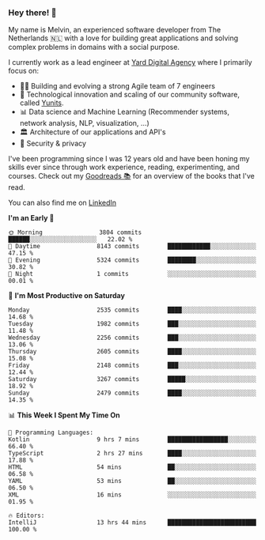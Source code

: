 ### Hey there! 👋

My name is Melvin, an experienced software developer from The Netherlands 🇳🇱 with a love for building great applications and solving complex problems in domains with a social purpose. 

I currently work as a lead engineer at [Yard Digital Agency](https://github.com/yardinternet) where I primarily focus on:

* 👏🏼 Building and evolving a strong Agile team of 7 engineers
* 🚀 Technological innovation and scaling of our community software, called [Yunits](https://www.yunits.com/).
* 📊 Data science and Machine Learning (Recommender systems, network analysis, NLP, visualization, ...)
* 🏛 Architecture of our applications and API's
* 🔐 Security & privacy

I've been programming since I was 12 years old and have been honing my skills ever since through work experience, reading, experimenting, and courses.
Check out my [Goodreads 📚](https://goodreads.com/melvinkoopmans) for an overview of the books that I've read. 

You can also find me on [LinkedIn](https://www.linkedin.com/in/melvinkoopmans)

<!--START_SECTION:waka-->
**I'm an Early 🐤** 

```text
🌞 Morning                3804 commits        ██████░░░░░░░░░░░░░░░░░░░   22.02 % 
🌆 Daytime                8143 commits        ████████████░░░░░░░░░░░░░   47.15 % 
🌃 Evening                5324 commits        ████████░░░░░░░░░░░░░░░░░   30.82 % 
🌙 Night                  1 commits           ░░░░░░░░░░░░░░░░░░░░░░░░░   00.01 % 
```
📅 **I'm Most Productive on Saturday** 

```text
Monday                   2535 commits        ████░░░░░░░░░░░░░░░░░░░░░   14.68 % 
Tuesday                  1982 commits        ███░░░░░░░░░░░░░░░░░░░░░░   11.48 % 
Wednesday                2256 commits        ███░░░░░░░░░░░░░░░░░░░░░░   13.06 % 
Thursday                 2605 commits        ████░░░░░░░░░░░░░░░░░░░░░   15.08 % 
Friday                   2148 commits        ███░░░░░░░░░░░░░░░░░░░░░░   12.44 % 
Saturday                 3267 commits        █████░░░░░░░░░░░░░░░░░░░░   18.92 % 
Sunday                   2479 commits        ████░░░░░░░░░░░░░░░░░░░░░   14.35 % 
```


📊 **This Week I Spent My Time On** 

```text
💬 Programming Languages: 
Kotlin                   9 hrs 7 mins        █████████████████░░░░░░░░   66.40 % 
TypeScript               2 hrs 27 mins       ████░░░░░░░░░░░░░░░░░░░░░   17.88 % 
HTML                     54 mins             ██░░░░░░░░░░░░░░░░░░░░░░░   06.58 % 
YAML                     53 mins             ██░░░░░░░░░░░░░░░░░░░░░░░   06.50 % 
XML                      16 mins             ░░░░░░░░░░░░░░░░░░░░░░░░░   01.95 % 

🔥 Editors: 
IntelliJ                 13 hrs 44 mins      █████████████████████████   100.00 % 
```


<!--END_SECTION:waka-->

